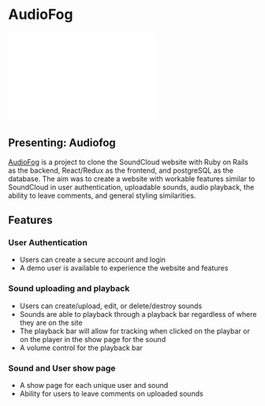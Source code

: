 # AudioFog

![alt text](https://github.com/Schploink/AudioFog/blob/main/app/assets/images/AFlogo1_vert_white.png "AudioFog logo white")

## Presenting: Audiofog

[AudioFog](https://audiofog.herokuapp.com/#/) is a project to clone the SoundCloud website with Ruby on Rails as the backend, React/Redux as the frontend, and postgreSQL as the database. The aim was to create a website with workable features similar to SoundCloud in user authentication, uploadable sounds, audio playback, the ability to leave comments, and general styling similarities.

## Features

### User Authentication

  * Users can create a secure account and login
  * A demo user is available to experience the website and features

### Sound uploading and playback

  * Users can create/upload, edit, or delete/destroy sounds
  * Sounds are able to playback through a playback bar regardless of where they are on the site
  * The playback bar will allow for tracking when clicked on the playbar or on the player in the show page for the sound
  * A volume control for the playback bar

### Sound and User show page

  * A show page for each unique user and sound
  * Ability for users to leave comments on uploaded sounds
